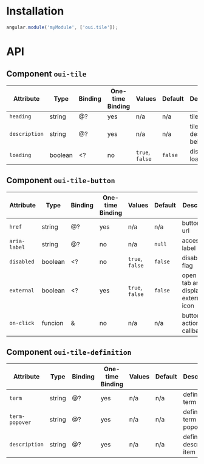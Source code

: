 # Installation

```js
angular.module('myModule', ['oui.tile']);
```

# API

## Component `oui-tile`

| Attribute         | Type      | Binding   | One-time Binding  | Values            | Default   | Description
| ----              | ----      | ----      | ----              | ----              | ----      | ----
| `heading`         | string    | @?        | yes               | n/a               | n/a       | tile title
| `description`     | string    | @?        | yes               | n/a               | n/a       | tile description behind title
| `loading`         | boolean   | <?        | no                | `true`, `false`   | `false`   | display loader flag

## Component `oui-tile-button`

| Attribute         | Type      | Binding   | One-time Binding  | Values            | Default   | Description
| ----              | ----      | ----      | ----              | ----              | ----      | ----
| `href`            | string    | @?        | yes               | n/a               | n/a       | button link url
| `aria-label`      | string    | @?        | no                | n/a               | `null`    | accessibility label
| `disabled`        | boolean   | <?        | no                | `true`, `false`   | `false`   | disabled flag
| `external`        | boolean   | <?        | yes               | `true`, `false`   | `false`   | open in new tab and display external icon
| `on-click`        | funcion   | &         | no                | n/a               | n/a       | button action callback

## Component `oui-tile-definition`

| Attribute         | Type     | Binding    | One-time Binding  | Values            | Default   | Description
| ----              | ----     | ----       | ----              | ----              | ----      | ----
| `term`            | string   | @?         | yes               | n/a               | n/a       | definition term item
| `term-popover`    | string   | @?         | yes               | n/a               | n/a       | definition term item popover
| `description`     | string   | @?         | yes               | n/a               | n/a       | definition description item
